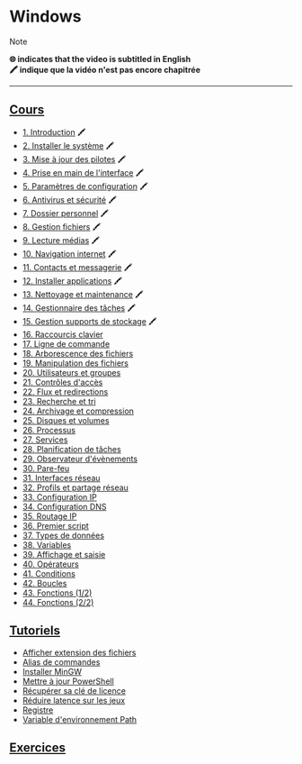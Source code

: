 # Windows

> [!NOTE]
> **🌐 indicates that the video is subtitled in English**<br>
> **🖍 indique que la vidéo n'est pas encore chapitrée**

---

## [Cours](https://www.youtube.com/playlist?list=PLrSOXFDHBtfFl6k7dLGdm3vrqYufjpwBw)

+ [1. Introduction](https://www.youtube.com/watch?v=llfX-7RNwDM) 🖍
+ [2. Installer le système](https://www.youtube.com/watch?v=kKoOjrNzhtQ) 🖍
+ [3. Mise à jour des pilotes](https://www.youtube.com/watch?v=1svnME_vEao) 🖍
+ [4. Prise en main de l'interface](https://www.youtube.com/watch?v=y7a521VyWQ4) 🖍
+ [5. Paramètres de configuration](https://www.youtube.com/watch?v=c88NIKuGVCIs) 🖍
+ [6. Antivirus et sécurité](https://www.youtube.com/watch?v=9nvNGk-JA0A) 🖍
+ [7. Dossier personnel](https://www.youtube.com/watch?v=z_AMq3vB--M) 🖍
+ [8. Gestion fichiers](https://www.youtube.com/watch?v=crdv_xEBnAI) 🖍
+ [9. Lecture médias](https://www.youtube.com/watch?v=-q2eSc_mtx8) 🖍
+ [10. Navigation internet](https://www.youtube.com/watch?v=qGEfu-gokrM) 🖍
+ [11. Contacts et messagerie](https://www.youtube.com/watch?v=uCADqSUp0CQ) 🖍
+ [12. Installer applications](https://www.youtube.com/watch?v=DGN6lX7rcU0) 🖍
+ [13. Nettoyage et maintenance](https://www.youtube.com/watch?v=md-2nQlpQEo) 🖍
+ [14. Gestionnaire des tâches](https://www.youtube.com/watch?v=0AA0eOGKcDc) 🖍
+ [15. Gestion supports de stockage](https://www.youtube.com/watch?v=2lf7zkxMuOE) 🖍
+ [16. Raccourcis clavier](https://www.youtube.com/watch?v=SlcOSZQZaPY)
+ [17. Ligne de commande](https://www.youtube.com/watch?v=EGMR9MntT80)
+ [18. Arborescence des fichiers](https://www.youtube.com/watch?v=v5CKpO9NQIQ)
+ [19. Manipulation des fichiers](https://www.youtube.com/watch?v=3l3nRQgEQrI)
+ [20. Utilisateurs et groupes](https://www.youtube.com/watch?v=PgFADJSjOSc)
+ [21. Contrôles d'accès](https://www.youtube.com/watch?v=gXAoaJAP020)
+ [22. Flux et redirections](https://www.youtube.com/watch?v=461uFvxMaKY)
+ [23. Recherche et tri](https://www.youtube.com/watch?v=31tWDQkKDQo)
+ [24. Archivage et compression](https://www.youtube.com/watch?v=gRvQDQizsN8)
+ [25. Disques et volumes](https://www.youtube.com/watch?v=-UuGL03f0m4)
+ [26. Processus](https://www.youtube.com/watch?v=MqxqT2Uw8mQ)
+ [27. Services](https://www.youtube.com/watch?v=mvXQxvZKdA8)
+ [28. Planification de tâches](https://www.youtube.com/watch?v=rHDkIAu3gqc)
+ [29. Observateur d'évènements](https://www.youtube.com/watch?v=5rOA9NK3FO0)
+ [30. Pare-feu](https://www.youtube.com/watch?v=wn6UQSbXpI8)
+ [31. Interfaces réseau](https://www.youtube.com/watch?v=5Cki4GNF6Tw)
+ [32. Profils et partage réseau](https://www.youtube.com/watch?v=07To_o0RehI)
+ [33. Configuration IP](https://www.youtube.com/watch?v=HTVJysOVKUI)
+ [34. Configuration DNS](https://www.youtube.com/watch?v=Sby2hY6oXdg)
+ [35. Routage IP](https://www.youtube.com/watch?v=x3mvRfCA9qw)
+ [36. Premier script](https://www.youtube.com/watch?v=XNR5hAjjh1M)
+ [37. Types de données](https://www.youtube.com/watch?v=BNfo9ajRIqo)
+ [38. Variables](https://www.youtube.com/watch?v=ScSF9076LvY)
+ [39. Affichage et saisie](https://www.youtube.com/watch?v=Aep7S24nGTw)
+ [40. Opérateurs](https://www.youtube.com/watch?v=o2DeAmAdHmE)
+ [41. Conditions](https://www.youtube.com/watch?v=U3BfmX7ssNc)
+ [42. Boucles](https://www.youtube.com/watch?v=bB7YyNji3D4)
+ [43. Fonctions (1/2)](https://www.youtube.com/watch?v=22Urx9_fXfs)
+ [44. Fonctions (2/2)](https://www.youtube.com/watch?v=QFNJkESBUpI)

## [Tutoriels](https://www.youtube.com/playlist?list=PLrSOXFDHBtfFrcRVrJ2ELX2_160l_CpQd)

+ [Afficher extension des fichiers](https://www.youtube.com/watch?v=ac1WdzSqatw)
+ [Alias de commandes](https://www.youtube.com/watch?v=ZA425a-UCC4)
+ [Installer MinGW](https://www.youtube.com/watch?v=y-i96kqT53A)
+ [Mettre à jour PowerShell](https://www.youtube.com/watch?v=AaIsQ8Y5AtY)
+ [Récupérer sa clé de licence](https://www.youtube.com/watch?v=wAqUPpgpN2M)
+ [Réduire latence sur les jeux](https://www.youtube.com/watch?v=TCTpKPolAH4)
+ [Registre](https://www.youtube.com/watch?v=DuwRCZiB8QE)
+ [Variable d'environnement Path](https://www.youtube.com/watch?v=M2BWTJXDJXY)

## [Exercices](https://www.youtube.com/playlist?list=PLrSOXFDHBtfGXrWlO_YRSEfpnX0DXkbSQ)
